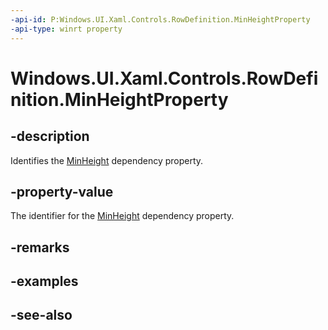 ```yaml
---
-api-id: P:Windows.UI.Xaml.Controls.RowDefinition.MinHeightProperty
-api-type: winrt property
---
```


<!-- Property syntax
public Windows.UI.Xaml.DependencyProperty MinHeightProperty { get; }
-->

# Windows.UI.Xaml.Controls.RowDefinition.MinHeightProperty

## -description
Identifies the [MinHeight](rowdefinition_minheight.md) dependency property.



## -property-value
The identifier for the [MinHeight](rowdefinition_minheight.md) dependency property.

## -remarks

## -examples

## -see-also
